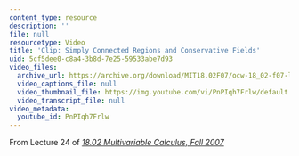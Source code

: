 ```yaml
---
content_type: resource
description: ''
file: null
resourcetype: Video
title: 'Clip: Simply Connected Regions and Conservative Fields'
uid: 5cf5dee0-c8a4-3b8d-7e25-59533abe7d93
video_files:
  archive_url: https://archive.org/download/MIT18.02F07/ocw-18_02-f07-lec24_300k.mp4
  video_captions_file: null
  video_thumbnail_file: https://img.youtube.com/vi/PnPIqh7Frlw/default.jpg
  video_transcript_file: null
video_metadata:
  youtube_id: PnPIqh7Frlw
---
```


From Lecture 24 of [_18.02 Multivariable Calculus, Fall 2007_](/courses/18-02-multivariable-calculus-fall-2007/pages/video-lectures)